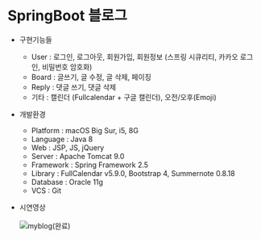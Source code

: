 # SpringBoot 블로그

- 구현기능들<br>
  - User : 로그인, 로그아웃, 회원가입, 회원정보 (스프링 시큐리티, 카카오 로그인, 비밀번호 암호화)<br>
  - Board : 글쓰기, 글 수정, 글 삭제, 페이징<br>
  - Reply : 댓글 쓰기, 댓글 삭제<br>
  - 기타 : 캘린더 (Fullcalendar + 구글 캘린더), 오전/오후(Emoji)<br>

- 개발환경<br>
  - Platform : macOS Big Sur, i5, 8G<br>
  - Language : Java 8<br>
  - Web : JSP, JS, jQuery<br>
  - Server : Apache Tomcat 9.0<br>
  - Framework : Spring Framework 2.5<br>
  - Library : FullCalendar v5.9.0, Bootstrap 4, Summernote 0.8.18<br>
  - Database : Oracle 11g<br>
  - VCS : Git<br>

- 시연영상<br><br>
![myblog(완료)](https://user-images.githubusercontent.com/65845572/135126543-11edf34e-4bee-45d0-91ea-61a244845d20.gif)

